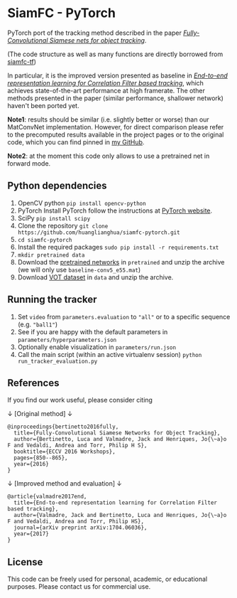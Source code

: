# SiamFC - PyTorch
PyTorch port of the tracking method described in the paper [*Fully-Convolutional Siamese nets for object tracking*](https://www.robots.ox.ac.uk/~luca/siamese-fc.html).

(The code structure as well as many functions are directly borrowed from [siamfc-tf](https://github.com/torrvision/siamfc-tf))

In particular, it is the improved version presented as baseline in [*End-to-end representation learning for Correlation Filter based tracking*](https://www.robots.ox.ac.uk/~luca/cfnet.html), which achieves state-of-the-art performance at high framerate. The other methods presented in the paper (similar performance, shallower network) haven't been ported yet.

**Note1**: results should be similar (i.e. slightly better or worse) than our MatConvNet implementation. However, for direct comparison please refer to the precomputed results available in the project pages or to the original code, which you can find pinned in [my GitHub](https://github.com/bertinetto).

**Note2**: at the moment this code only allows to use a pretrained net in forward mode.

## Python dependencies
1) OpenCV python
`pip install opencv-python`
1) PyTorch
Install PyTorch follow the instructions at [PyTorch website](http://pytorch.org/).
1) SciPy
`pip install scipy`
1) Clone the repository
`git clone https://github.com/huanglianghua/siamfc-pytorch.git`
1) `cd siamfc-pytorch`
1) Install the required packages
`sudo pip install -r requirements.txt`
1) `mkdir pretrained data`
1) Download the [pretrained networks](https://bit.ly/cfnet_networks) in `pretrained` and unzip the archive (we will only use `baseline-conv5_e55.mat`)
1) Download [VOT dataset](http://www.votchallenge.net/vot2016/dataset.html) in `data` and unzip the archive.


## Running the tracker
1) Set `video` from `parameters.evaluation` to `"all"` or to a specific sequence (e.g. `"ball1"`)
1) See if you are happy with the default parameters in `parameters/hyperparameters.json`
1) Optionally enable visualization in `parameters/run.json`
1) Call the main script (within an active virtualenv session)
`python run_tracker_evaluation.py`

## References
If you find our work useful, please consider citing

↓ [Original method] ↓
```
@inproceedings{bertinetto2016fully,
  title={Fully-Convolutional Siamese Networks for Object Tracking},
  author={Bertinetto, Luca and Valmadre, Jack and Henriques, Jo{\~a}o F and Vedaldi, Andrea and Torr, Philip H S},
  booktitle={ECCV 2016 Workshops},
  pages={850--865},
  year={2016}
}
```
↓ [Improved method and evaluation] ↓
```
@article{valmadre2017end,
  title={End-to-end representation learning for Correlation Filter based tracking},
  author={Valmadre, Jack and Bertinetto, Luca and Henriques, Jo{\~a}o F and Vedaldi, Andrea and Torr, Philip HS},
  journal={arXiv preprint arXiv:1704.06036},
  year={2017}
}
```

## License
This code can be freely used for personal, academic, or educational purposes.
Please contact us for commercial use.

